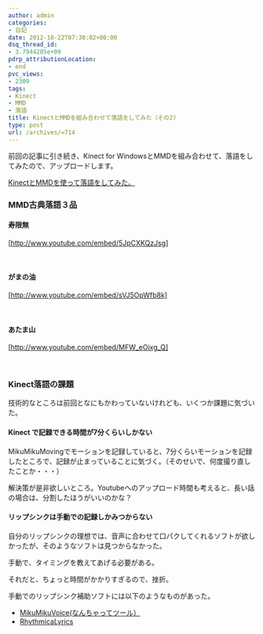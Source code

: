 ```yaml
---
author: admin
categories:
- 日記
date: 2012-10-22T07:30:02+00:00
dsq_thread_id:
- 3.7944205e+09
pdrp_attributionLocation:
- end
pvc_views:
- 2309
tags:
- Kinect
- MMD
- 落語
title: KinectとMMDを組み合わせて落語をしてみた（その2)
type: post
url: /archives/=714
---
```


前回の記事に引き続き、Kinect for WindowsとMMDを組み合わせて、落語をしてみたので、アップロードします。

[KinectとMMDを使って落語をしてみた。][1]

### MMD古典落語３品

#### 寿限無

[http://www.youtube.com/embed/5JpCXKQzJsg]

&nbsp;

#### がまの油

[http://www.youtube.com/embed/sVJ5OpWfb8k]

&nbsp;

#### あたま山

[http://www.youtube.com/embed/MFW_eOixg_Q]

&nbsp;

### Kinect落語の課題

技術的なところは前回となにもかわっていないけれども、いくつか課題に気づいた。

#### Kinect で記録できる時間が7分くらいしかない

MikuMikuMovingでモーションを記録していると、7分くらいモーションを記録したところで、記録が止まっていることに気づく。（そのせいで、何度撮り直したことか・・・）

解決策が是非欲しいところ。Youtubeへのアップロード時間も考えると、長い話の場合は、分割したほうがいいのかな？

#### リップシンクは手動での記録しかみつからない

自分のリップシンクの理想では、音声に合わせて口パクしてくれるソフトが欲しかったが、そのようなソフトは見つからなかった。

手動で、タイミングを教えてあげる必要がある。
  
それだと、ちょっと時間がかかりすぎるので、挫折。

手動でのリップシンク補助ソフトには以下のようなものがあった。

  * [MikuMikuVoice(なんちゃってツール）][2]
  * [RhythmicaLyrics][3]

<div id="fastlookup_top" style="display: none;">
</div>

 [1]: https://futurismo.biz/archives/701 "KinectとMMDを使って落語をしてみた。"
 [2]: http://www.geocities.jp/higuchuu4/index.htm
 [3]: http://suwa.6.ql.bz/RhythmicaLyrics.html